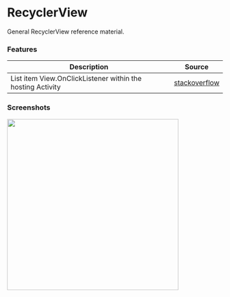 # RecyclerView
General RecyclerView reference material.

### Features

| Description | Source |
| --- | --- |
| List item View.OnClickListener within the hosting Activity | [stackoverflow](https://stackoverflow.com/a/35970678/5145424) |

### Screenshots

<img src="https://cloud.githubusercontent.com/assets/17537867/26339525/1efa8f7c-3f4e-11e7-97a0-fc35fde82d2d.png" width=400 >
